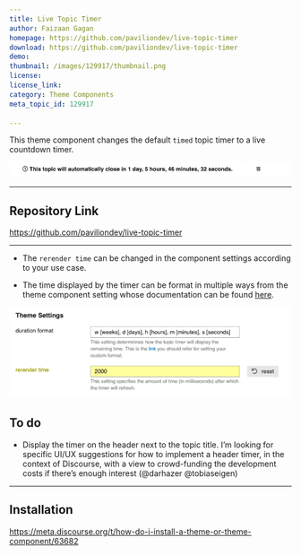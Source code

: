 ```yaml
---
title: Live Topic Timer
author: Faizaan Gagan
homepage: https://github.com/paviliondev/live-topic-timer
download: https://github.com/paviliondev/live-topic-timer
demo: 
thumbnail: /images/129917/thumbnail.png
license: 
license_link: 
category: Theme Components
meta_topic_id: 129917

---
```

This theme component changes the default `timed` topic timer to a live countdown timer.



![29%20PM: 690x36](/images/129917/b4ObM0xEP7a61dVBiGI5K39DwDZ.png) 

---

## Repository Link
https://github.com/paviliondev/live-topic-timer

---

- The `rerender time` can be changed in the component settings according to your use case. 

- The time displayed by the timer can be format in multiple ways from the theme component setting whose documentation can be found [here](https://github.com/jsmreese/moment-duration-format#template).

![43%20PM: 690x221](/images/129917/1ohPAHQgRO1CPGXf6s8jLTIgGiQ.png) 


## To do
- Display the timer on the header next to the topic title.
I’m looking for specific UI/UX suggestions for how to implement a header timer, in the context of Discourse, with a view to crowd-funding the development costs if there’s enough interest (@darhazer @tobiaseigen)
---

## Installation

https://meta.discourse.org/t/how-do-i-install-a-theme-or-theme-component/63682